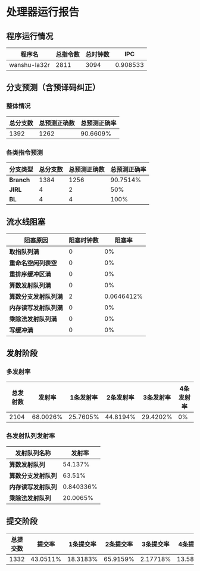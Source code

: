 # 处理器运行报告
## 程序运行情况
|程序名|总指令数|总时钟数|IPC|
|---|---|---|---|
|wanshu-la32r|2811|3094|0.908533|

## 分支预测（含预译码纠正）
### 整体情况
|总分支数|总预测正确数|总预测正确率|
|---|---|---|
|1392|1262|90.6609%|

### 各类指令预测
|分支类型|总分支数|总预测正确数|总预测正确率|
|---|---|---|---|
|**Branch**| 1384 | 1256 | 90.7514%|
|**JIRL**| 4 | 2 | 50%|
|**BL**| 4 | 4 | 100%|

## 流水线阻塞
|阻塞原因|阻塞时钟数|阻塞率|
|---|---|---|
|**取指队列满**| 0 | 0%|
|**重命名空闲列表空**|0 | 0%|
|**重排序缓冲区满**|0 | 0%|
|**算数发射队列满**|0 | 0%|
|**算数分支发射队列满**|2 | 0.0646412%|
|**内存读写发射队列满**|0 | 0%|
|**乘除法发射队列满**|0 | 0%|
|**写缓冲满**|0 | 0%|

## 发射阶段
### 多发射率
|总发射数|发射率|1条发射率|2条发射率|3条发射率|4条发射率|
|---|---|---|---|---|---|
|2104|68.0026%|25.7605%|44.8194%|29.4202%|0%|

### 各发射队列发射率
|发射队列名称|发射率|
|---|---|
|**算数发射队列**|54.137%|
|**算数分支发射队列**|63.51%|
|**内存读写发射队列**|0.840336%|
|**乘除法发射队列**|20.0065%|

## 提交阶段
|总提交数|提交率|1条提交率|2条提交率|3条提交率|4条提交率|
|---|---|---|---|---|---|
|1332|43.0511%|18.3183%|65.9159%|2.17718%|13.5886%|
